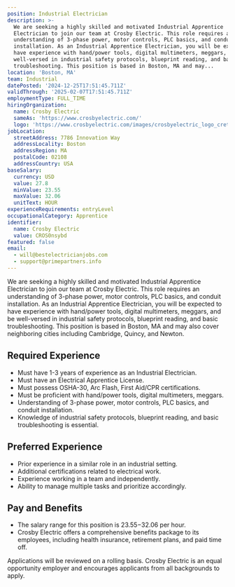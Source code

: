 ```yaml
---
position: Industrial Electrician
description: >-
  We are seeking a highly skilled and motivated Industrial Apprentice
  Electrician to join our team at Crosby Electric. This role requires an
  understanding of 3-phase power, motor controls, PLC basics, and conduit
  installation. As an Industrial Apprentice Electrician, you will be expected to
  have experience with hand/power tools, digital multimeters, meggars, and be
  well-versed in industrial safety protocols, blueprint reading, and basic
  troubleshooting. This position is based in Boston, MA and may...
location: 'Boston, MA'
team: Industrial
datePosted: '2024-12-25T17:51:45.711Z'
validThrough: '2025-02-07T17:51:45.711Z'
employmentType: FULL_TIME
hiringOrganization:
  name: Crosby Electric
  sameAs: 'https://www.crosbyelectric.com/'
  logo: 'https://www.crosbyelectric.com/images/crosbyelectric_logo_crete.png'
jobLocation:
  streetAddress: 7786 Innovation Way
  addressLocality: Boston
  addressRegion: MA
  postalCode: 02108
  addressCountry: USA
baseSalary:
  currency: USD
  value: 27.8
  minValue: 23.55
  maxValue: 32.06
  unitText: HOUR
experienceRequirements: entryLevel
occupationalCategory: Apprentice
identifier:
  name: Crosby Electric
  value: CROS0nsybd
featured: false
email:
  - will@bestelectricianjobs.com
  - support@primepartners.info
---
```




We are seeking a highly skilled and motivated Industrial Apprentice Electrician to join our team at Crosby Electric. This role requires an understanding of 3-phase power, motor controls, PLC basics, and conduit installation. As an Industrial Apprentice Electrician, you will be expected to have experience with hand/power tools, digital multimeters, meggars, and be well-versed in industrial safety protocols, blueprint reading, and basic troubleshooting. This position is based in Boston, MA and may also cover neighboring cities including Cambridge, Quincy, and Newton.

## Required Experience

- Must have 1-3 years of experience as an Industrial Electrician.
- Must have an Electrical Apprentice License.
- Must possess OSHA-30, Arc Flash, First Aid/CPR certifications.
- Must be proficient with hand/power tools, digital multimeters, meggars.
- Understanding of 3-phase power, motor controls, PLC basics, and conduit installation.
- Knowledge of industrial safety protocols, blueprint reading, and basic troubleshooting is essential.

## Preferred Experience 

- Prior experience in a similar role in an industrial setting.
- Additional certifications related to electrical work.
- Experience working in a team and independently.
- Ability to manage multiple tasks and prioritize accordingly.

## Pay and Benefits

- The salary range for this position is $23.55-$32.06 per hour.
- Crosby Electric offers a comprehensive benefits package to its employees, including health insurance, retirement plans, and paid time off.

Applications will be reviewed on a rolling basis. Crosby Electric is an equal opportunity employer and encourages applicants from all backgrounds to apply.
